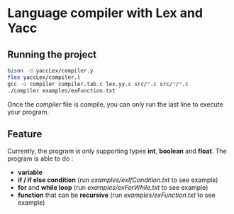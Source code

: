 # Language compiler with Lex and Yacc

## Running the project

```bash
bison -d yaccLex/compiler.y
flex yaccLex/compiler.l
gcc -o compiler compiler.tab.c lex.yy.c src/*.c src/*/*.c
./compiler examples/exFunction.txt
```

Once the *compiler* file is compile, you can only run the last line to execute your program.

## Feature

Currently, the program is only supporting types **int**, **boolean** and **float**.
The program is able to do : 
- **variable** 
- **if / if else condition** (run *examples/exIfCondition.txt* to see example)
- **for** and **while loop** (run *examples/exForWhile.txt* to see example)
- **function** that can be **recursive** (run *examples/exFunction.txt* to see example)